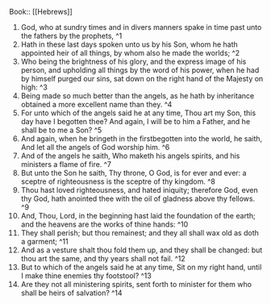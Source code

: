  Book:: [[Hebrews]]
 1. God, who at sundry times and in divers manners spake in time past unto the fathers by the prophets, ^1
 2. Hath in these last days spoken unto us by his Son, whom he hath appointed heir of all things, by whom also he made the worlds; ^2
 3. Who being the brightness of his glory, and the express image of his person, and upholding all things by the word of his power, when he had by himself purged our sins, sat down on the right hand of the Majesty on high: ^3
 4. Being made so much better than the angels, as he hath by inheritance obtained a more excellent name than they. ^4
 5. For unto which of the angels said he at any time, Thou art my Son, this day have I begotten thee? And again, I will be to him a Father, and he shall be to me a Son? ^5
 6. And again, when he bringeth in the firstbegotten into the world, he saith, And let all the angels of God worship him. ^6
 7. And of the angels he saith, Who maketh his angels spirits, and his ministers a flame of fire. ^7
 8. But unto the Son he saith, Thy throne, O God, is for ever and ever: a sceptre of righteousness is the sceptre of thy kingdom. ^8
 9. Thou hast loved righteousness, and hated iniquity; therefore God, even thy God, hath anointed thee with the oil of gladness above thy fellows. ^9
 10. And, Thou, Lord, in the beginning hast laid the foundation of the earth; and the heavens are the works of thine hands: ^10
 11. They shall perish; but thou remainest; and they all shall wax old as doth a garment; ^11
 12. And as a vesture shalt thou fold them up, and they shall be changed: but thou art the same, and thy years shall not fail. ^12
 13. But to which of the angels said he at any time, Sit on my right hand, until I make thine enemies thy footstool? ^13
 14. Are they not all ministering spirits, sent forth to minister for them who shall be heirs of salvation? ^14
